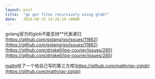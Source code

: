 ```yaml
---
layout: post
title:  "go get files recursively using glob?"
date:   2016-08-15 14:26:19 +0800
---
```


golang官方的glob不能支持**代表递归  
[https://github.com/golang/go/issues/11862](https://github.com/golang/go/issues/11862)  
[https://github.com/driskell/log-courier/issues/285](https://github.com/driskell/log-courier/issues/285)

[mattn](https://github.com/mattn)给了一个他自己写的第三方库[https://github.com/mattn/go-zglob](https://github.com/mattn/go-zglob)
